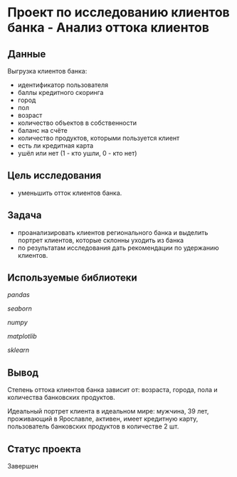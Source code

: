 # Проект по исследованию клиентов банка - Анализ оттока клиентов

## Данные 

Выгрузка клиентов банка:
- идентификатор пользователя
- баллы кредитного скоринга
- город
- пол
- возраст
- количество объектов в собственности
- баланс на счёте
- количество продуктов, которыми пользуется клиент
- есть ли кредитная карта
- ушёл или нет (1 - кто ушли, 0 - кто нет)

## Цель исследования

- уменьшить отток клиентов банка.

## Задача

- проанализировать клиентов регионального банка и выделить портрет клиентов, которые склонны уходить из банка
- по результатам исследования дать рекомендации по удержанию клиентов.

## Используемые библиотеки
*pandas*

*seaborn*

*numpy*

*matplotlib*

*sklearn*

## Вывод

Cтепень оттока клиентов банка зависит от: возраста, города, пола и количества банковских продуктов.

Идеальный портрет клиента в идеальном мире: мужчина, 39 лет, проживающий в Ярославле, активен, имеет кредитную карту, пользователь банковских продуктов в количестве 2 шт.

## Статус проекта 

Завершен
